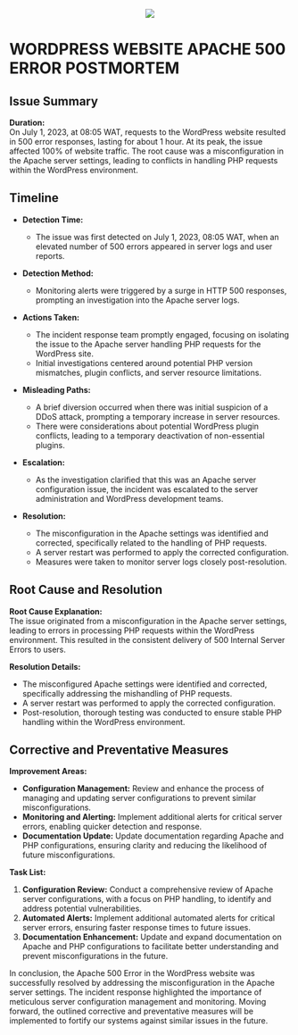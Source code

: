 <div align='center'>

![](https://miro.medium.com/v2/da:true/resize:fit:300/1*PtBtw-ygDjcuzzOeIcU60w.gif)
</div>

# WORDPRESS WEBSITE APACHE 500 ERROR POSTMORTEM

## Issue Summary

**Duration:**  
On July 1, 2023, at 08:05 WAT, requests to the WordPress website resulted in 500 error responses, lasting for about 1 hour. At its peak, the issue affected 100% of website traffic. The root cause was a misconfiguration in the Apache server settings, leading to conflicts in handling PHP requests within the WordPress environment.

## Timeline

- **Detection Time:**  
  - The issue was first detected on July 1, 2023, 08:05 WAT, when an elevated number of 500 errors appeared in server logs and user reports.

- **Detection Method:**  
  - Monitoring alerts were triggered by a surge in HTTP 500 responses, prompting an investigation into the Apache server logs.

- **Actions Taken:**  
  - The incident response team promptly engaged, focusing on isolating the issue to the Apache server handling PHP requests for the WordPress site.
  - Initial investigations centered around potential PHP version mismatches, plugin conflicts, and server resource limitations.

- **Misleading Paths:**  
  - A brief diversion occurred when there was initial suspicion of a DDoS attack, prompting a temporary increase in server resources.
  - There were considerations about potential WordPress plugin conflicts, leading to a temporary deactivation of non-essential plugins.

- **Escalation:**  
  - As the investigation clarified that this was an Apache server configuration issue, the incident was escalated to the server administration and WordPress development teams.

- **Resolution:**  
  - The misconfiguration in the Apache settings was identified and corrected, specifically related to the handling of PHP requests.
  - A server restart was performed to apply the corrected configuration.
  - Measures were taken to monitor server logs closely post-resolution.

## Root Cause and Resolution

**Root Cause Explanation:**  
The issue originated from a misconfiguration in the Apache server settings, leading to errors in processing PHP requests within the WordPress environment. This resulted in the consistent delivery of 500 Internal Server Errors to users.

**Resolution Details:**  
- The misconfigured Apache settings were identified and corrected, specifically addressing the mishandling of PHP requests.
- A server restart was performed to apply the corrected configuration.
- Post-resolution, thorough testing was conducted to ensure stable PHP handling within the WordPress environment.

## Corrective and Preventative Measures

**Improvement Areas:**  
- **Configuration Management:** Review and enhance the process of managing and updating server configurations to prevent similar misconfigurations.
- **Monitoring and Alerting:** Implement additional alerts for critical server errors, enabling quicker detection and response.
- **Documentation Update:** Update documentation regarding Apache and PHP configurations, ensuring clarity and reducing the likelihood of future misconfigurations.

**Task List:**
1. **Configuration Review:** Conduct a comprehensive review of Apache server configurations, with a focus on PHP handling, to identify and address potential vulnerabilities.
2. **Automated Alerts:** Implement additional automated alerts for critical server errors, ensuring faster response times to future issues.
3. **Documentation Enhancement:** Update and expand documentation on Apache and PHP configurations to facilitate better understanding and prevent misconfigurations in the future.

In conclusion, the Apache 500 Error in the WordPress website was successfully resolved by addressing the misconfiguration in the Apache server settings. The incident response highlighted the importance of meticulous server configuration management and monitoring. Moving forward, the outlined corrective and preventative measures will be implemented to fortify our systems against similar issues in the future.

